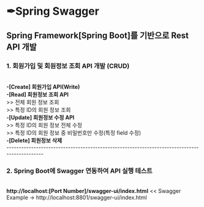 <h1>✒Spring Swagger</h1>
<h2>Spring Framework[Spring Boot]를 기반으로 Rest API 개발</h2>

<h3>1. 회원가입 및 회원정보 조회 API 개발 (CRUD)</h3><br>
  <b>-[Create] 회원가입 API(Write)</b><br>
  <b>-[Read] 회원정보 조회 API </b><br>>> 전체 회원 정보 조회<br>
                           >> 특정 ID의 회원 정보 조회<br>
  <b>-[Update] 회원정보 수정 API </b><br>>> 특정 ID의 회원 정보 전체 수정<br>
                             >> 특정 ID의 회원 정보 중 비밀번호만 수정(특정 field 수정)<br>
  <b>-[Delete] 회원정보 삭제 </b><br>
---------------------------------------------------------------------------------------------
<h3>2. Spring Boot에 Swagger 연동하여 API 실행 테스트</h3><br>
<b>http://localhost:[Port Number]/swagger-ui/index.html</b> << Swagger <br>
Example -> http://localhost:8801/swagger-ui/index.html

